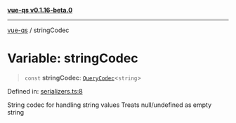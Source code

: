 [**vue-qs v0.1.16-beta.0**](../README.md)

***

[vue-qs](../README.md) / stringCodec

# Variable: stringCodec

> `const` **stringCodec**: [`QueryCodec`](../type-aliases/QueryCodec.md)\<`string`\>

Defined in: [serializers.ts:8](https://github.com/iamsomraj/vue-qs/blob/be7516ef29a864f0946d1401d2afac5cf37a73b9/src/serializers.ts#L8)

String codec for handling string values
Treats null/undefined as empty string
